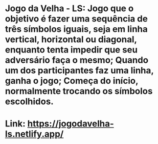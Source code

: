 # Jogo da Velha - LS: Jogo que o objetivo é fazer uma sequência de três símbolos iguais, seja em linha vertical, horizontal ou diagonal, enquanto tenta impedir que seu adversário faça o mesmo; Quando um dos participantes faz uma linha, ganha o jogo; Começa do início, normalmente trocando os símbolos escolhidos.

# Link: https://jogodavelha-ls.netlify.app/
